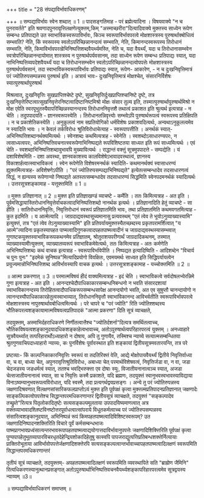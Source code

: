 +++
title = "28 संपद्याविर्भावाधिकरणम्"

+++
॥ सम्पद्याविर्भावः स्वेन शब्दात् ॥ 1 ॥ पादसङ्गतिमाह - परं ब्रह्मेत्यादिना । विषयवाक्ये "न च पुनरावर्तते" इति श्रवणादपुनरावृत्तिलक्षणेत्युक्त्तम्,किम् "अस्माच्छरीरा"दित्यादिवाक्ये मुक्त्तस्य साध्येन रूपेण सम्बन्धः प्रतिपाद्यते उत स्वाभाविकस्वरूपाविर्भावः, किञ्च स्वरूपाविर्भावपरत्वे मोक्षशास्त्रस्य पुरुषार्थाक्बोधित्वं सम्भवति? नेति, किं स्वरूपस्य स्वतोऽपरिच्छिन्नानन्दत्वं सम्भवति, नेति, किमानन्दस्वरूपस्य तिरोधानं सम्भवति, नेति, किमाविर्भावपरत्व्रेभिनिष्पत्तिशब्दवैयर्थ्यमस्ति, नेति च, यदा वैयर्थ्यं, यदा च तिरोधानासम्भवेन स्वत्रोपरिच्छिन्नानन्दायोमात् शास्त्रस्य न पुरुषार्थपर्यवसानम्, तदा साध्येन रूपेण सम्बन्धः प्रतिपाद्यः स्यात्, यदा नाभिनिष्पत्तिव्यपदेशवैयर्थ्यं यदा च तिरोधानसम्भवेन स्वतोऽपरिच्छिन्नानन्दत्वोपपत्तेः मोक्षशास्त्रस्य पुरुषार्थपर्यवसानं, तदा स्वाभाविकस्वरूपाविर्भावः प्रतिपाद्यः स्यात्, रूपेण- आकारेण, - न च दुःखनिवृत्तिमात्रं परं ज्योतिरुपसम्पन्नस्य पुरुषार्थ इति । अत्रायं भावः- दुःखनिवृत्तिमात्रं मोक्षश्चेत्, संसारनिर्विशेषः स्यात्पुरुषार्थापुरुषार्थ

मिश्रत्वात्, दुःखनिवृत्तिः सुखप्राप्तिश्चेष्टे दृष्टे, सुखनिवृत्तिर्दुःखप्राप्तिश्चानिष्टे दृष्टे, तत्र दुःखनिवृत्तेरिष्टत्वात्सुखनिवृत्तेरनिष्टत्वादिष्टानिष्टमिश्रो मोक्षः संसार तुल्य इति, तस्मात्पुरुषार्थापुरुषार्थमिश्रो न मोक्ष एवेति स्वरपूभूतस्यैवापरिच्छिन्नस्यानन्दस्य तिरोधाननिवृत्तशै तथात्वं प्रकाशत इति श्रुत्यर्थ इत्यत्राह - न चेति । तदुपपादयति - ज्ञानस्वरूपस्येति । तिरोधानतन्निवृत्त्योः सम्भवेऽपि पुरुषार्थरूपत्वं स्वरूपस्य प्रतिक्षिपति । न च प्रकाशेतिकस्येति । अनुकूलत्वं नाम सप्रतियोगिको धर्मविशेषः प्रकाशवदित्यर्थः, अन्यथाऽनुकूलत्वमेव न स्यादिति भावः । न केवलं तर्कविरोधः श्रुतिविरोधाचेत्याह - स्वरूपापत्तीति । अनर्थकं स्यात्- अभिनिष्पत्तिशब्दानर्थक्यमित्यर्थः । स्वेनशब्दः कथमित्यत्राह - स्वेनेति । स्वशब्दोऽसाधारण्यपरः, न त्वसाध्यत्वपरः, अभिनिष्पत्तिवचनात्स्वरूपेणाभिनिष्पद्यते रूपविशिष्टतया साध्यत इति रूपं साध्यमित्यर्थः । एवं चेति - स्वशब्दाभिनिष्पत्तिशब्दावुभावपि मुख्यावित्यर्थः । राद्धान्तं वक्त्तुं सूत्रमुपपादत्ते - सम्पद्येति । यं दशाविशेषमिति - दशा अवस्था, ज्ञानवकाशस्य कालविशेषेऽभावादवस्थात्वं, ज्ञानस्य विकाशार्हत्वात्स्वाभाविकत्वं । स्वेन रूपेणेति विशेषरमनर्थकं स्यादिति- कथमानर्थक्यं स्वासाधरण्यं ह्युक्त्तमित्यत्राह- अविशेषणेऽपीति । "परं ज्योतिरुपसम्पद्याभिनिष्पद्यते" इत्येतत्सम्बन्धादेव तदसाधारणत्वं सिद्धं, न ह्यन्यस्य रूपेणान्यो निष्पद्यते अतस्तत्सम्बन्धादेव तदसाधारण्यं सिद्धमिति स्वेनपदमनर्थकं स्यादित्यर्थः । उत्तरसूत्रशङ्कामाह - यत्तूक्त्तमिति ॥ 1 ॥

॥ मुक्त्तः प्रतिज्ञानात् ॥ 2 ॥ मुक्त्त इति प्रतिज्ञाखण्डं व्याचष्टे - कर्मेति । ततः किमित्यत्राह - अत इति । पूर्वमसिद्धायास्तिरोधाननिवृत्तेर्वाचकत्वादभिनिष्पत्तिशब्दो नानर्थक इत्यर्थः । प्रतिज्ञानादिति हेतुं व्याचष्टे - सा हीति । सातिरोधाननिवृत्तिः, निवृत्तिरोधानं स्वरूपं प्रतिज्ञातमिति भावः, तथा प्रतिज्ञातमिति कथमवगतमित्याह - कुत इदमिति । य आत्मेत्यादि । जाग्रदाद्यवस्थासूच्यमानासु प्रत्यवस्थम् "एतं त्वेव ते भूयोऽनुव्याख्यास्यामि" इत्युक्त्तं, तत्र "एतं त्वेव तेऽनुव्याख्यास्यामि" इति प्रतिपर्यायमुक्त्तस्यैतच्छब्दस्य प्रकृतपरामर्शित्वात् "य आत्मे"त्यादिना प्रकृतस्यापहत पाप्मत्वादिगुणकत्वादपहतपाष्मत्वादीनं च जाग्रदाद्यवस्थस्यासम्भवात् गुणाष्टकयुक्त्तस्वाभाविकरूपकथनमेव प्रतिज्ञातम्, श्रोतुराशयपरीणार्थं जाग्रदादिकथनम्, तस्मात् व्याख्यास्यामीत्युक्त्तम्, व्याख्यातव्यरूपं स्वाभाविकमेवेत्यर्थः, ततः किमित्यत्राह - अतः कर्मणेति अभिनिष्पत्तिशब्दः कथं वाचक इत्यत्राह - स्वरूपाविर्भावेपीति । निष्पद्यत इत्यादिष्विति - आदिशब्देन "विचार्य च पुनः पुनः" "इदमेकं सुनिष्पन्न"मित्यादिप्रयोगो विवक्षितः, एवमयमर्थः साध्यत इति सिद्धिपर्यायत्वेन प्रयुज्यमान्रोभिनिष्पत्तिशब्द आविर्भावस्यापि वाचक इत्यर्थः । उत्तरसूत्राशङ्कामाह - यच्चोक्त्तमिति ॥ 2 ॥

॥ आत्मा प्रकरणात् ॥ 3 ॥ परमात्मविषयं हीदं वाक्यमित्यत्राह - इदं चेति । स्वाभाविकत्वे सर्वदोषलभ्येरन्निमे गुणा इत्यत्राह - अत इति । आनन्दश्चेदौपाधिकाकारसम्बन्धनिबन्धनो न भवति संसारदशायां स्वाभाविकानन्दस्य तिरोहितत्वादौपाधिकरूपसम्बन्धसापेक्ष आनन्दयोगो भवति, अत एव सुषुप्तौ चानन्दायोगो न त्वानन्दस्यौपाधिकाकारहेतुत्वस्वाभाव्यात्, तिरोधाननिवृत्तौ स्वाभाविकानन्द आविभर्वतीति स्वरूपाविर्भावपरत्वे मोक्षशास्त्रस्य नापुरुषार्थावबोधित्वमित्यर्थः । परे चापरे च "परं ज्योति" रिति ज्योतिश्शब्दस्य भौतिकपरत्वशङ्कायामात्मविषयत्वप्रतिपादकं "आत्मा प्रकरणा" दिति सूत्रं व्याचक्षते,

तदयुक्त्तम्, अस्माभिर्दहराधिकरणे निर्णीतत्वात्तैश्च "ज्योतिर्दशर्ना"दित्यत्र समर्थितत्वाच्च, भौतिकविषयत्वशङ्कानुदयादधिकशङ्काहेत्वभावाच्च, अतोऽपुरुषार्थत्वपरिहारपरत्वं युक्त्तम् । अनध्याहारे सूत्रवैयर्थ्यात् तत्परिहारार्थोऽध्याहारो न दोषाय, अपि तु गुणायैव, तस्मिश्च न्याय्ये सत्यात्मसम्बन्धितया श्रुतगुणवाचिपदाध्याहारो न्याय्यः, कः पुनर्विशेषः पूर्वावस्थात इति शङ्कायां द्वितीयसूत्रमवतारयन्ति, तत्र परे

प्रष्टव्याः- किं काल्पनिकाकारनिवृत्तिः स्वरूपं वा तदतिरिक्त्तं वेति, आद्ये मोक्षोपायवैयर्थ्यं द्वितीये निवृत्तिर्वाध्या वा, च वा, बाध्या चेत्, अपुनरावृत्तिश्रुतिविरोधः, अबाध्या चेत् परमार्थविशेषवत्वं, निवृत्तिर्जडा वा, न वा, जडा चेदजडस्य जडधर्मत्वं स्यात्, ततश्च भवद्भिरुक्त्ता एव दोषाः स्युः, विजातीयनानात्वञ्च स्यात्, अजडा चेत्सजातीयनानात्वं स्यात्, सा च निवृत्तिः कस्मै प्रकाशते, यदि ब्रह्मणः, तदयुक्त्तं स्वानुभवस्वभावस्याविद्याया विनाऽष्यम्यानुभवरूपत्वविरोधात्, यदि स्वस्मै, तदा प्रत्यगर्थद्वयप्रसङ्गः । अन्ये तु परं ज्योतिरुपन्नस्य जक्षणादिश्रवणात् विलक्षणसांसारिकफलप्राप्तोऽयं मुक्त्त इति पूर्वपक्षं कृत्वा मुक्त्तत्मप्रतिपादनप्रतिज्ञानात् जक्षणादेः साङ्कल्पिकत्वोपपत्तेश्च सिद्धान्तपरमधिकरणान्तरं द्वितीयसूत्रं व्याचक्षते, तदयुक्त्तं "सङ्कल्पादेव तच्छ्रुते"रित्यत्र पितृलोकादितृष्टेः सत्यसङ्कल्पमूलताया उपपादयिष्यमाणत्वात् अत्र वक्त्तव्याभावादश्लिष्टविनष्टोत्तरपूर्वाधत्वात्सांपराये विधूतकर्मत्वाच्च परं ज्योतिरुपसम्पन्नस्य संसारित्वशङ्कानुदयात्, अभिनिष्पन्नं रूपं किमपहतपाष्मत्वादिविशिष्टस्वरूपम्? उत जक्षणादिनिष्पादनशक्त्तिरिति विचारे पूर्वं कर्मसम्बन्धभाजः पाष्मप्रागभावप्रध्वंसात्यन्तरभावरूपापहतपाष्मत्वाद्ययोगात्तदाविर्भावानुपपत्तेः जक्षणादिशिक्त्तिरिति पूर्वपक्षं कृत्वा पुण्यपापहेतुभूतव्यापारविचरधृतदेहेन्द्रियशोकादिहेतुषु सत्स्वपि पापजराद्युत्पत्तिप्रतिबन्धशक्त्तेर्नित्यायाः प्राक्तिरोभूताया आविर्भावोपपत्तेर्जक्षणादिशक्त्तेरपि सत्यसङ्कल्पत्वान्तर्भावाच्चापहतपाष्मत्वादिलक्षणं स्वरूपमिति सिद्धान्तपरमधिकरणान्तरं

तृतीयं सूत्रं व्याचक्षते, तदयुक्त्तम्- अपहतपाष्मत्वादिलक्षणं स्वरूपमिति व्यवस्थापिते सति "ब्राह्मेण जैमिनि" रित्यधिकरणस्यानुत्थानप्रसङ्गात् अतोऽपुरुषार्थाभिनिष्पत्तिवचनवैयर्थ्यशङ्कापरिहारपरत्वमेव सूत्रद्वयस्य न्याय्यम् ॥3॥

॥ सम्पद्याविर्भावाधिकरणं समाप्तम् ॥

